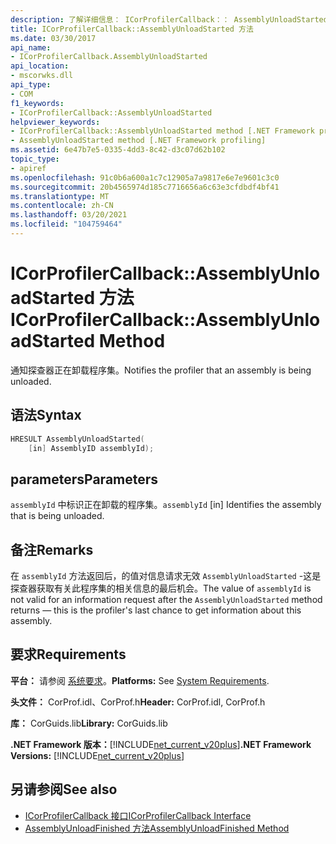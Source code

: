 ```yaml
---
description: 了解详细信息： ICorProfilerCallback：： AssemblyUnloadStarted 方法
title: ICorProfilerCallback::AssemblyUnloadStarted 方法
ms.date: 03/30/2017
api_name:
- ICorProfilerCallback.AssemblyUnloadStarted
api_location:
- mscorwks.dll
api_type:
- COM
f1_keywords:
- ICorProfilerCallback::AssemblyUnloadStarted
helpviewer_keywords:
- ICorProfilerCallback::AssemblyUnloadStarted method [.NET Framework profiling]
- AssemblyUnloadStarted method [.NET Framework profiling]
ms.assetid: 6e47b7e5-0335-4dd3-8c42-d3c07d62b102
topic_type:
- apiref
ms.openlocfilehash: 91c0b6a600a1c7c12905a7a9817e6e7e9601c3c0
ms.sourcegitcommit: 20b4565974d185c7716656a6c63e3cfdbdf4bf41
ms.translationtype: MT
ms.contentlocale: zh-CN
ms.lasthandoff: 03/20/2021
ms.locfileid: "104759464"
---
```

# <a name="icorprofilercallbackassemblyunloadstarted-method"></a><span data-ttu-id="b1bba-103">ICorProfilerCallback::AssemblyUnloadStarted 方法</span><span class="sxs-lookup"><span data-stu-id="b1bba-103">ICorProfilerCallback::AssemblyUnloadStarted Method</span></span>

<span data-ttu-id="b1bba-104">通知探查器正在卸载程序集。</span><span class="sxs-lookup"><span data-stu-id="b1bba-104">Notifies the profiler that an assembly is being unloaded.</span></span>  
  
## <a name="syntax"></a><span data-ttu-id="b1bba-105">语法</span><span class="sxs-lookup"><span data-stu-id="b1bba-105">Syntax</span></span>  
  
```cpp  
HRESULT AssemblyUnloadStarted(  
    [in] AssemblyID assemblyId);  
```  
  
## <a name="parameters"></a><span data-ttu-id="b1bba-106">parameters</span><span class="sxs-lookup"><span data-stu-id="b1bba-106">Parameters</span></span>

<span data-ttu-id="b1bba-107">`assemblyId` 中标识正在卸载的程序集。</span><span class="sxs-lookup"><span data-stu-id="b1bba-107">`assemblyId` [in] Identifies the assembly that is being unloaded.</span></span>

## <a name="remarks"></a><span data-ttu-id="b1bba-108">备注</span><span class="sxs-lookup"><span data-stu-id="b1bba-108">Remarks</span></span>  

 <span data-ttu-id="b1bba-109">在 `assemblyId` 方法返回后，的值对信息请求无效 `AssemblyUnloadStarted` -这是探查器获取有关此程序集的相关信息的最后机会。</span><span class="sxs-lookup"><span data-stu-id="b1bba-109">The value of `assemblyId` is not valid for an information request after the `AssemblyUnloadStarted` method returns — this is the profiler's last chance to get information about this assembly.</span></span>  
  
## <a name="requirements"></a><span data-ttu-id="b1bba-110">要求</span><span class="sxs-lookup"><span data-stu-id="b1bba-110">Requirements</span></span>  

 <span data-ttu-id="b1bba-111">**平台：** 请参阅 [系统要求](../../get-started/system-requirements.md)。</span><span class="sxs-lookup"><span data-stu-id="b1bba-111">**Platforms:** See [System Requirements](../../get-started/system-requirements.md).</span></span>  
  
 <span data-ttu-id="b1bba-112">**头文件：** CorProf.idl、CorProf.h</span><span class="sxs-lookup"><span data-stu-id="b1bba-112">**Header:** CorProf.idl, CorProf.h</span></span>  
  
 <span data-ttu-id="b1bba-113">**库：** CorGuids.lib</span><span class="sxs-lookup"><span data-stu-id="b1bba-113">**Library:** CorGuids.lib</span></span>  
  
 <span data-ttu-id="b1bba-114">**.NET Framework 版本：**[!INCLUDE[net_current_v20plus](../../../../includes/net-current-v20plus-md.md)]</span><span class="sxs-lookup"><span data-stu-id="b1bba-114">**.NET Framework Versions:** [!INCLUDE[net_current_v20plus](../../../../includes/net-current-v20plus-md.md)]</span></span>  
  
## <a name="see-also"></a><span data-ttu-id="b1bba-115">另请参阅</span><span class="sxs-lookup"><span data-stu-id="b1bba-115">See also</span></span>

- [<span data-ttu-id="b1bba-116">ICorProfilerCallback 接口</span><span class="sxs-lookup"><span data-stu-id="b1bba-116">ICorProfilerCallback Interface</span></span>](icorprofilercallback-interface.md)
- [<span data-ttu-id="b1bba-117">AssemblyUnloadFinished 方法</span><span class="sxs-lookup"><span data-stu-id="b1bba-117">AssemblyUnloadFinished Method</span></span>](icorprofilercallback-assemblyunloadfinished-method.md)

